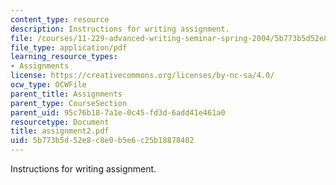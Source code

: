 ```yaml
---
content_type: resource
description: Instructions for writing assignment.
file: /courses/11-229-advanced-writing-seminar-spring-2004/5b773b5d52e8c8e0b5e6c25b18878402_assignment2.pdf
file_type: application/pdf
learning_resource_types:
- Assignments
license: https://creativecommons.org/licenses/by-nc-sa/4.0/
ocw_type: OCWFile
parent_title: Assignments
parent_type: CourseSection
parent_uid: 95c76b18-7a1e-0c45-fd3d-6add41e461a0
resourcetype: Document
title: assignment2.pdf
uid: 5b773b5d-52e8-c8e0-b5e6-c25b18878402
---
```

Instructions for writing assignment.